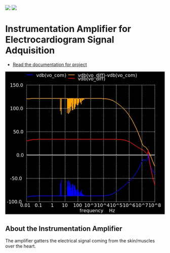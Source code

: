 ![](../../workflows/gds/badge.svg) ![](../../workflows/docs/badge.svg)

# Instrumentation Amplifier for Electrocardiogram Signal Adquisition

- [Read the documentation for project](docs/info.md)

![tt_um_Ckt](docs/tt_um_CktA_InstAmp.jpg)

## About the Instrumentation Amplifier

The amplifier gatters the electrical signal coming from the skin/muscles over the heart.
